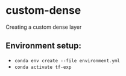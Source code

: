 # custom-dense
Creating a custom dense layer

## Environment setup:
- `conda env create --file environment.yml`
- `conda activate tf-exp`
